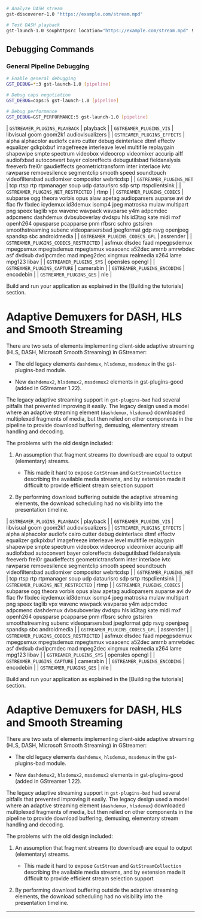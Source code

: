 ```bash
# Analyze DASH stream
gst-discoverer-1.0 "https://example.com/stream.mpd"

# Test DASH playback
gst-launch-1.0 souphttpsrc location="https://example.com/stream.mpd" ! dashdemux ! fakesink
```

## Debugging Commands

### General Pipeline Debugging
```bash
# Enable general debugging
GST_DEBUG=*:3 gst-launch-1.0 [pipeline]

# Debug caps negotiation
GST_DEBUG=caps:5 gst-launch-1.0 [pipeline]

# Debug performance
GST_DEBUG=GST_PERFORMANCE:5 gst-launch-1.0 [pipeline]
```
| `GSTREAMER_PLUGINS_PLAYBACK`   | playback |
| `GSTREAMER_PLUGINS_VIS`        | libvisual goom goom2k1 audiovisualizers |
| `GSTREAMER_PLUGINS_EFFECTS`    | alpha alphacolor audiofx cairo cutter debug deinterlace dtmf effectv equalizer gdkpixbuf imagefreeze interleave level multifile replaygain shapewipe smpte spectrum videobox videocrop videomixer accurip aiff audiofxbad autoconvert bayer coloreffects debugutilsbad fieldanalysis freeverb frei0r gaudieffects geometrictransform inter interlace ivtc rawparse removesilence segmentclip smooth speed soundtouch videofiltersbad audiomixer compositor webrtcdsp |
| `GSTREAMER_PLUGINS_NET`        | tcp rtsp rtp rtpmanager soup udp dataurisrc sdp srtp rtspclientsink |
| `GSTREAMER_PLUGINS_NET_RESTRICTED` | rtmp |
| `GSTREAMER_PLUGINS_CODECS`     | subparse ogg theora vorbis opus alaw apetag audioparsers auparse avi dv flac flv flxdec icydemux id3demux isomp4 jpeg matroska mulaw multipart png speex taglib vpx wavenc wavpack wavparse y4m adpcmdec adpcmenc dashdemux dvbsuboverlay dvdspu hls id3tag kate midi mxf openh264 opusparse pcapparse pnm rfbsrc schro gstsiren smoothstreaming subenc videoparsersbad jpegformat gdp rsvg openjpeg spandsp sbc androidmedia |
| `GSTREAMER_PLUGINS_CODECS_GPL` | assrender |
| `GSTREAMER_PLUGINS_CODECS_RESTRICTED` | asfmux dtsdec faad mpegpsdemux mpegpsmux mpegtsdemux mpegtsmux voaacenc a52dec amrnb amrwbdec asf dvdsub dvdlpcmdec mad mpeg2dec xingmux realmedia x264 lame mpg123 libav |
| `GSTREAMER_PLUGINS_SYS`        | opensles opengl |
| `GSTREAMER_PLUGINS_CAPTURE`    | camerabin |
| `GSTREAMER_PLUGINS_ENCODING`   | encodebin |
| `GSTREAMER_PLUGINS_GES`        | nle |

Build and run your application as explained in the [Building the tutorials] section.

  [information]: images/icons/emoticons/information.svg
  [Android SDK]: http://developer.android.com/sdk/index.html
  [Android NDK]: http://developer.android.com/tools/sdk/ndk/index.html
  [GStreamer binaries]: https://gstreamer.freedesktop.org/download/#android
  [Java Native Interface]: http://en.wikipedia.org/wiki/Java_Native_Interface
  [Android JNI tips here]: http://developer.android.com/guide/practices/jni.html
# Adaptive Demuxers for DASH, HLS and Smooth Streaming

There are two sets of elements implementing client-side adaptive streaming
(HLS, DASH, Microsoft Smooth Streaming) in GStreamer:

 - The old legacy elements `dashdemux`, `hlsdemux`, `mssdemux` in the
   gst-plugins-bad module.

 - New `dashdemux2`, `hlsdemux2`, `mssdemux2` elements in gst-plugins-good
   (added in GStreamer 1.22).

The legacy adaptive streaming support in `gst-plugins-bad` had several pitfalls
that prevented improving it easily. The legacy design used a model where an
adaptive streaming element (`dashdemux`, `hlsdemux`) downloaded multiplexed
fragments of media, but then relied on other components in the pipeline to
provide download buffering, demuxing, elementary stream handling and decoding.

The problems with the old design included:

1. An assumption that fragment streams (to download) are equal to output
   (elementary) streams.

   * This made it hard to expose `GstStream` and `GstStreamCollection`
     describing the available media streams, and by extension made it
     difficult to provide efficient stream selection support

2. By performing download buffering outside the adaptive streaming elements,
   the download scheduling had no visibility into the presentation timeline.

| `GSTREAMER_PLUGINS_PLAYBACK`   | playback |
| `GSTREAMER_PLUGINS_VIS`        | libvisual goom goom2k1 audiovisualizers |
| `GSTREAMER_PLUGINS_EFFECTS`    | alpha alphacolor audiofx cairo cutter debug deinterlace dtmf effectv equalizer gdkpixbuf imagefreeze interleave level multifile replaygain shapewipe smpte spectrum videobox videocrop videomixer accurip aiff audiofxbad autoconvert bayer coloreffects debugutilsbad fieldanalysis freeverb frei0r gaudieffects geometrictransform inter interlace ivtc rawparse removesilence segmentclip smooth speed soundtouch videofiltersbad audiomixer compositor webrtcdsp |
| `GSTREAMER_PLUGINS_NET`        | tcp rtsp rtp rtpmanager soup udp dataurisrc sdp srtp rtspclientsink |
| `GSTREAMER_PLUGINS_NET_RESTRICTED` | rtmp |
| `GSTREAMER_PLUGINS_CODECS`     | subparse ogg theora vorbis opus alaw apetag audioparsers auparse avi dv flac flv flxdec icydemux id3demux isomp4 jpeg matroska mulaw multipart png speex taglib vpx wavenc wavpack wavparse y4m adpcmdec adpcmenc dashdemux dvbsuboverlay dvdspu hls id3tag kate midi mxf openh264 opusparse pcapparse pnm rfbsrc schro gstsiren smoothstreaming subenc videoparsersbad jpegformat gdp rsvg openjpeg spandsp sbc androidmedia |
| `GSTREAMER_PLUGINS_CODECS_GPL` | assrender |
| `GSTREAMER_PLUGINS_CODECS_RESTRICTED` | asfmux dtsdec faad mpegpsdemux mpegpsmux mpegtsdemux mpegtsmux voaacenc a52dec amrnb amrwbdec asf dvdsub dvdlpcmdec mad mpeg2dec xingmux realmedia x264 lame mpg123 libav |
| `GSTREAMER_PLUGINS_SYS`        | opensles opengl |
| `GSTREAMER_PLUGINS_CAPTURE`    | camerabin |
| `GSTREAMER_PLUGINS_ENCODING`   | encodebin |
| `GSTREAMER_PLUGINS_GES`        | nle |

Build and run your application as explained in the [Building the tutorials] section.

  [information]: images/icons/emoticons/information.svg
  [Android SDK]: http://developer.android.com/sdk/index.html
  [Android NDK]: http://developer.android.com/tools/sdk/ndk/index.html
  [GStreamer binaries]: https://gstreamer.freedesktop.org/download/#android
  [Java Native Interface]: http://en.wikipedia.org/wiki/Java_Native_Interface
  [Android JNI tips here]: http://developer.android.com/guide/practices/jni.html
# Adaptive Demuxers for DASH, HLS and Smooth Streaming

There are two sets of elements implementing client-side adaptive streaming
(HLS, DASH, Microsoft Smooth Streaming) in GStreamer:

 - The old legacy elements `dashdemux`, `hlsdemux`, `mssdemux` in the
   gst-plugins-bad module.

 - New `dashdemux2`, `hlsdemux2`, `mssdemux2` elements in gst-plugins-good
   (added in GStreamer 1.22).

The legacy adaptive streaming support in `gst-plugins-bad` had several pitfalls
that prevented improving it easily. The legacy design used a model where an
adaptive streaming element (`dashdemux`, `hlsdemux`) downloaded multiplexed
fragments of media, but then relied on other components in the pipeline to
provide download buffering, demuxing, elementary stream handling and decoding.

The problems with the old design included:

1. An assumption that fragment streams (to download) are equal to output
   (elementary) streams.

   * This made it hard to expose `GstStream` and `GstStreamCollection`
     describing the available media streams, and by extension made it
     difficult to provide efficient stream selection support

2. By performing download buffering outside the adaptive streaming elements,
   the download scheduling had no visibility into the presentation timeline.


---

